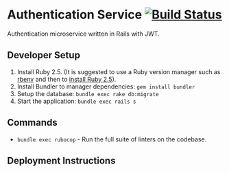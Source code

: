 # Authentication Service [![Build Status](https://travis-ci.org/tachyons/authentication-service.svg?branch=master)](https://travis-ci.org/tachyons/authentication-service)

Authentication microservice written in Rails with JWT.

## Developer Setup

1. Install Ruby 2.5. (It is suggested to use a Ruby version manager such as [rbenv](https://github.com/rbenv/rbenv#installation) and then to [install Ruby 2.5](https://github.com/rbenv/rbenv#installing-ruby-versions)).
1. Install Bundler to manager dependencies: `gem install bundler`
1. Setup the database: `bundle exec rake db:migrate`
1. Start the application: `bundle exec rails s`

## Commands
- `bundle exec rubocop` - Run the full suite of linters on the codebase.

## Deployment Instructions
